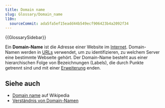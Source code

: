 ```yaml
---
title: Domain name
slug: Glossary/Domain_name
l10n:
  sourceCommit: ada5fa5ef15eadd44b549ecf906423b4a2092f34
---
```


{{GlossarySidebar}}

Ein **Domain-Name** ist die Adresse einer Website im [Internet](/de/docs/Glossary/Internet). Domain-Namen werden in [URLs](/de/docs/Glossary/URL) verwendet, um zu identifizieren, zu welchem Server eine bestimmte Webseite gehört. Der Domain-Name besteht aus einer hierarchischen Folge von Bezeichnungen (Labels), die durch Punkte getrennt sind und mit einer [Erweiterung](/de/docs/Glossary/TLD) enden.

## Siehe auch

- [Domain name](https://en.wikipedia.org/wiki/Domain_name) auf Wikipedia
- [Verständnis von Domain-Namen](/de/docs/Learn/Common_questions/Web_mechanics/What_is_a_domain_name)
